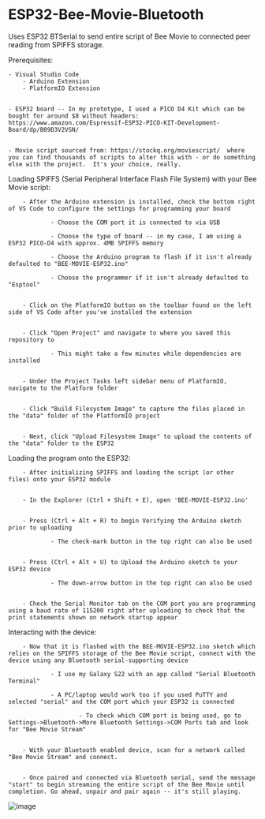 # ESP32-Bee-Movie-Bluetooth
 Uses ESP32 BTSerial to send entire script of Bee Movie to connected peer reading from SPIFFS storage.

Prerequisites:

    - Visual Studio Code
        - Arduino Extension
        - PlatformIO Extension


    - ESP32 board -- In my prototype, I used a PICO D4 Kit which can be bought for around $8 without headers: https://www.amazon.com/Espressif-ESP32-PICO-KIT-Development-Board/dp/B09D3V2VSN/


    - Movie script sourced from: https://stockq.org/moviescript/  where you can find thousands of scripts to alter this with - or do something else with the project.  It's your choice, really.




Loading SPIFFS (Serial Peripheral Interface Flash File System) with your Bee Movie script:
        
        - After the Arduino extension is installed, check the bottom right of VS Code to configure the settings for programming your board
                
                - Choose the COM port it is connected to via USB
                
                - Choose the type of board -- in my case, I am using a ESP32 PICO-D4 with approx. 4MB SPIFFS memory
                
                - Choose the Arduino program to flash if it isn't already defaulted to "BEE-MOVIE-ESP32.ino"
                
                - Choose the programmer if it isn't already defaulted to "Esptool"
        
        
        - Click on the PlatformIO button on the toolbar found on the left side of VS Code after you've installed the extension
        
        
        - Click "Open Project" and navigate to where you saved this repository to
                
                - This might take a few minutes while dependencies are installed
        
        
        - Under the Project Tasks left sidebar menu of PlatformIO, navigate to the Platform folder
        
        
        - Click "Build Filesystem Image" to capture the files placed in the "data" folder of the PlatformIO project
        
        
        - Next, click "Upload Filesystem Image" to upload the contents of the "data" folder to the ESP32




Loading the program onto the ESP32:

        - After initializing SPIFFS and loading the script (or other files) onto your ESP32 module
        
        
        - In the Explorer (Ctrl + Shift + E), open 'BEE-MOVIE-ESP32.ino'
        
        
        - Press (Ctrl + Alt + R) to begin Verifying the Arduino sketch prior to uploading
                
                - The check-mark button in the top right can also be used
        
        
        - Press (Ctrl + Alt + U) to Upload the Arduino sketch to your ESP32 device
                
                - The down-arrow button in the top right can also be used
        
        
        - Check the Serial Monitor tab on the COM port you are programming using a baud rate of 115200 right after uploading to check that the print statements shown on network startup appear




Interacting with the device:
        
        - Now that it is flashed with the BEE-MOVIE-ESP32.ino sketch which relies on the SPIFFS storage of the Bee Movie script, connect with the device using any Bluetooth serial-supporting device
                
                - I use my Galaxy S22 with an app called "Serial Bluetooth Terminal"
                
                - A PC/laptop would work too if you used PuTTY and selected "serial" and the COM port which your ESP32 is connected
                        
                        - To check which COM port is being used, go to Settings->Bluetooth->More Bluetooth Settings->COM Ports tab and look for "Bee Movie Stream"
        
        
        - With your Bluetooth enabled device, scan for a network called "Bee Movie Stream" and connect.
        
        
        - Once paired and connected via Bluetooth serial, send the message "start" to begin streaming the entire script of the Bee Movie until completion. Go ahead, unpair and pair again -- it's still playing.





![image](https://user-images.githubusercontent.com/57959739/221375454-e5a51483-754a-42cc-bc20-41e8e0ef5f8a.png)



